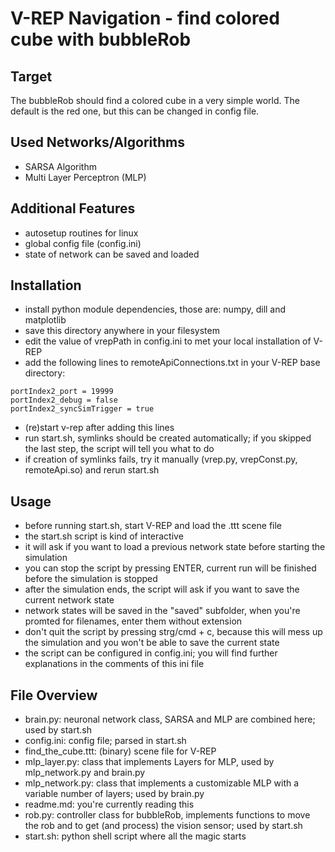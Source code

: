 V-REP Navigation - find colored cube with bubbleRob
===================================================

Target
------
The bubbleRob should find a colored cube in a very simple world. The default is the red one, but this can be changed in config file.

Used Networks/Algorithms
------------------------
* SARSA Algorithm
* Multi Layer Perceptron (MLP)

Additional Features
-------------------
* autosetup routines for linux
* global config file (config.ini)
* state of network can be saved and loaded

Installation
------------
* install python module dependencies, those are: numpy, dill and matplotlib
* save this directory anywhere in your filesystem
* edit the value of vrepPath in config.ini to met your local installation of V-REP
* add the following lines to remoteApiConnections.txt in your V-REP base directory: 
```
portIndex2_port = 19999
portIndex2_debug = false
portIndex2_syncSimTrigger = true
```
* (re)start v-rep after adding this lines
* run start.sh, symlinks should be created automatically; if you skipped the last step, the script will tell you what to do
* if creation of symlinks fails, try it manually (vrep.py, vrepConst.py, remoteApi.so) and rerun start.sh

Usage
-----
* before running start.sh, start V-REP and load the .ttt scene file
* the start.sh script is kind of interactive
* it will ask if you want to load a previous network state before starting the simulation
* you can stop the script by pressing ENTER, current run will be finished before the simulation is stopped
* after the simulation ends, the script will ask if you want to save the current network state
* network states will be saved in the "saved" subfolder, when you're promted for filenames, enter them without extension
* don't quit the script by pressing strg/cmd + c, because this will mess up the simulation and you won't be able to save the current state 
* the script can be configured in config.ini; you will find further explanations in the comments of this ini file

File Overview
-------------
* brain.py: neuronal network class, SARSA and MLP are combined here; used by start.sh
* config.ini: config file; parsed in start.sh
* find_the_cube.ttt: (binary) scene file for V-REP
* mlp_layer.py: class that implements Layers for MLP, used by mlp_network.py and brain.py
* mlp_network.py: class that implements a customizable MLP with a variable number of layers; used by brain.py
* readme.md: you're currently reading this
* rob.py: controller class for bubbleRob, implements functions to move the rob and to get (and process) the vision sensor; used by start.sh
* start.sh: python shell script where all the magic starts
